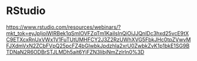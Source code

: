 # RStudio

https://www.rstudio.com/resources/webinars/?mkt_tok=eyJpIjoiWlRBek1qSmlOVFZqTm1KaiIsInQiOiJJQnlDc3hxd25vcE9tXC9ETXcxRnUxVWx1V1FuTUtUMHFCY2J3Z2RzUWhXVG5FbkJHc0tpZVwvMFJXdmVxN2ZCbFVpQ25pcFZ4bGIwbkJpdzhIa2xrU0ZwbkZvK1p1bkE1SG9BTDNaN2R6ODBrSTJLMDh5ait6YjFZN3libjNmZzlrIn0%3D
